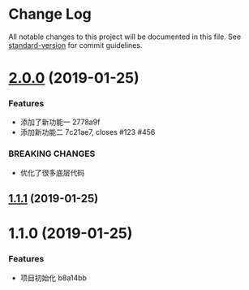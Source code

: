# Change Log

All notable changes to this project will be documented in this file. See [standard-version](https://github.com/conventional-changelog/standard-version) for commit guidelines.

<a name="2.0.0"></a>
# [2.0.0](/compare/v1.1.1...v2.0.0) (2019-01-25)


### Features

* 添加了新功能一 2778a9f
* 添加新功能二 7c21ae7, closes #123 #456


### BREAKING CHANGES

* 优化了很多底层代码



<a name="1.1.1"></a>
## [1.1.1](/compare/v1.1.0...v1.1.1) (2019-01-25)



<a name="1.1.0"></a>
# 1.1.0 (2019-01-25)


### Features

* 项目初始化 b8a14bb
